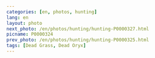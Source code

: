 ```yaml
---
categories: [en, photos, hunting]
lang: en
layout: photo
next_photo: /en/photos/hunting/hunting-P0000327.html
picname: P0000324
prev_photo: /en/photos/hunting/hunting-P0000325.html
tags: [Dead Grass, Dead Oryx]
---
```

